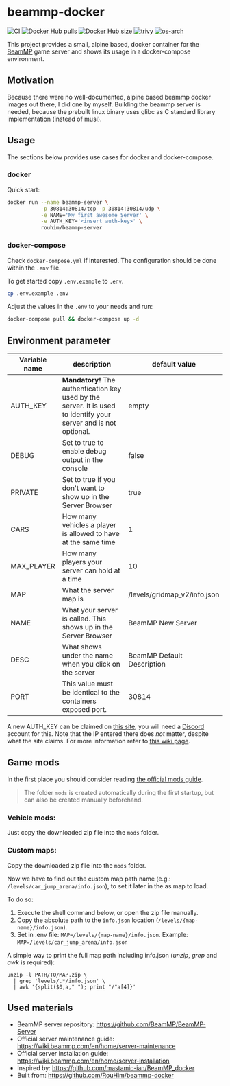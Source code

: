 # beammp-docker

[![CI](https://github.com/RouHim/beammp-docker/actions/workflows/main.yml/badge.svg?branch=main)](https://github.com/RouHim/beammp-docker/actions/workflows/main.yml)
[![Docker Hub pulls](https://img.shields.io/docker/pulls/rouhim/beammp-server.svg)](https://hub.docker.com/r/rouhim/beammp-server)
[![Docker Hub size](https://img.shields.io/docker/image-size/rouhim/beammp-server)](https://hub.docker.com/r/rouhim/beammp-server)
[![trivy](https://img.shields.io/badge/trivy-protected-blue)](https://github.com/aquasecurity/trivy)
[![os-arch](https://img.shields.io/badge/OS%2FARCH-amd64_•_arm64_•_arm/v7-blueviolet)](https://hub.docker.com/r/rouhim/beammp-server/tags)

This project provides a small, alpine based, docker container for the [BeamMP](https://beammp.com) game server and shows
its usage in a docker-compose environment.

## Motivation

Because there were no well-documented, alpine based beammp docker images out there, I did one by myself. Building the
beammp server is needed, because the prebuilt linux binary uses glibc as C standard library implementation (instead of
musl).

## Usage

The sections below provides use cases for docker and docker-compose.

### docker

Quick start:

```bash
docker run --name beammp-server \
           -p 30814:30814/tcp -p 30814:30814/udp \
           -e NAME='My first awesome Server' \
           -e AUTH_KEY='<insert auth-key>' \
           rouhim/beammp-server
```

### docker-compose

Check `docker-compose.yml` if interested. The configuration should be done within the `.env` file.

To get started copy `.env.example` to `.env`.

```bash
cp .env.example .env
```

Adjust the values in the `.env` to your needs and run:

```bash
docker-compose pull && docker-compose up -d
```

## Environment parameter

Variable name   | description                                                                                   | default value
--------------- |---------------------------------------------------------------------------------------------- | -------- 
AUTH_KEY        | **Mandatory!** The authentication key used by the server. It is used to identify your server and is not optional.| empty
DEBUG           | Set to true to enable debug output in the console                                             | false
PRIVATE         | Set to true if you don't want to show up in the Server Browser                                | true
CARS            | How many vehicles a player is allowed to have at the same time                                | 1
MAX_PLAYER      | How many players your server can hold at a time                                               | 10
MAP             | What the server map is                                                                        | /levels/gridmap_v2/info.json
NAME            | What your server is called. This shows up in the Server Browser                               | BeamMP New Server
DESC            | What shows under the name when you click on the server                                        | BeamMP Default Description
PORT            | This value must be identical to the containers exposed port.                                  | 30814

A new AUTH_KEY can be claimed on [this site](https://beammp.com/k/dashboard), you will need
a [Discord](https://discord.com) account for this. Note that the IP entered there does *not* matter, despite what the
site claims. For more information refer
to [this wiki page](https://wiki.beammp.com/en/home/server-installation#h-2-obtaining-an-authentication-key).

## Game mods

In the first place you should consider
reading [the official mods guide](https://wiki.beammp.com/en/home/server-installation#how-to-add-mods-to-your-server).

> The folder `mods` is created automatically during the first startup,
> but can also be created manually beforehand.

### Vehicle mods:

Just copy the downloaded zip file into the `mods` folder.

### Custom maps:

Copy the downloaded zip file into the `mods` folder.

Now we have to find out the custom map path name (e.g.: `/levels/car_jump_arena/info.json`), to set it later in the as
map to load.

To do so:

1. Execute the shell command below, or open the zip file manually.
2. Copy the absolute path to the `info.json` location (`/levels/{map-name}/info.json`).
3. Set in .env file: `MAP=/levels/{map-name}/info.json`. Example: `MAP=/levels/car_jump_arena/info.json`

A simple way to print the full map path including info.json (_unzip_, _grep_ and _awk_ is required):

```shell
unzip -l PATH/TO/MAP.zip \
  | grep 'levels/.*/info.json' \
  | awk '{split($0,a," "); print "/"a[4]}'
```

## Used materials

- BeamMP server repository: https://github.com/BeamMP/BeamMP-Server
- Official server maintenance guide: https://wiki.beammp.com/en/home/server-maintenance
- Official server installation guide: https://wiki.beammp.com/en/home/server-installation
- Inspired by: https://github.com/mastamic-ian/BeamMP_docker
- Built from: https://github.com/RouHim/beammp-docker
